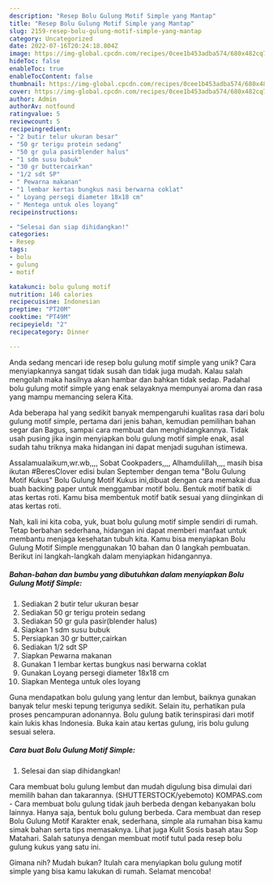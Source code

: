 ```yaml
---
description: "Resep Bolu Gulung Motif Simple yang Mantap"
title: "Resep Bolu Gulung Motif Simple yang Mantap"
slug: 2159-resep-bolu-gulung-motif-simple-yang-mantap
category: Uncategorized
date: 2022-07-16T20:24:18.804Z
image: https://img-global.cpcdn.com/recipes/0cee1b453adba574/680x482cq70/bolu-gulung-motif-simple-foto-resep-utama.jpg
hideToc: false
enableToc: true
enableTocContent: false
thumbnail: https://img-global.cpcdn.com/recipes/0cee1b453adba574/680x482cq70/bolu-gulung-motif-simple-foto-resep-utama.jpg
cover: https://img-global.cpcdn.com/recipes/0cee1b453adba574/680x482cq70/bolu-gulung-motif-simple-foto-resep-utama.jpg
author: Admin
authorAv: notfound
ratingvalue: 5
reviewcount: 5
recipeingredient:
- "2 butir telur ukuran besar"
- "50 gr terigu protein sedang"
- "50 gr gula pasirblender halus"
- "1 sdm susu bubuk"
- "30 gr buttercairkan"
- "1/2 sdt SP"
- " Pewarna makanan"
- "1 lembar kertas bungkus nasi berwarna coklat"
- " Loyang persegi diameter 18x18 cm"
- " Mentega untuk oles loyang"
recipeinstructions:

- "Selesai dan siap dihidangkan!"
categories:
- Resep
tags:
- bolu
- gulung
- motif

katakunci: bolu gulung motif 
nutrition: 146 calories
recipecuisine: Indonesian
preptime: "PT20M"
cooktime: "PT49M"
recipeyield: "2"
recipecategory: Dinner

---
```





Anda sedang mencari ide resep bolu gulung motif simple yang unik? Cara menyiapkannya sangat tidak susah dan tidak juga mudah. Kalau salah mengolah maka hasilnya akan hambar dan bahkan tidak sedap. Padahal bolu gulung motif simple yang enak selayaknya mempunyai aroma dan rasa yang mampu memancing selera Kita.





Ada beberapa hal yang sedikit banyak mempengaruhi kualitas rasa dari bolu gulung motif simple, pertama dari jenis bahan, kemudian pemilihan bahan segar dan Bagus, sampai cara membuat dan menghidangkannya. Tidak usah pusing jika ingin menyiapkan bolu gulung motif simple enak,      asal sudah tahu triknya maka hidangan ini dapat menjadi suguhan istimewa.














Assalamualaikum,wr.wb,,,, Sobat Cookpaders,,,, Alhamdulillah,,,, masih bisa ikutan #BeresClover edisi bulan September dengan tema &#34;Bolu Gulung Motif Kukus&#34; Bolu Gulung Motif Kukus ini,dibuat dengan cara memakai dua buah backing paper untuk menggambar motif bolu. Bentuk motif batik di atas kertas roti. Kamu bisa membentuk motif batik sesuai yang diinginkan di atas kertas roti.






Nah, kali ini kita coba, yuk, buat bolu gulung motif simple sendiri di rumah. Tetap berbahan sederhana, hidangan ini dapat memberi manfaat untuk membantu menjaga kesehatan tubuh kita. Kamu bisa menyiapkan Bolu Gulung Motif Simple menggunakan 10 bahan dan 0 langkah pembuatan. Berikut ini langkah-langkah dalam menyiapkan hidangannya.

<!--inarticleads1-->

##### Bahan-bahan dan bumbu yang dibutuhkan dalam menyiapkan Bolu Gulung Motif Simple:

1. Sediakan 2 butir telur ukuran besar
1. Sediakan 50 gr terigu protein sedang
1. Sediakan 50 gr gula pasir(blender halus)
1. Siapkan 1 sdm susu bubuk
1. Persiapkan 30 gr butter,cairkan
1. Sediakan 1/2 sdt SP
1. Siapkan  Pewarna makanan
1. Gunakan 1 lembar kertas bungkus nasi berwarna coklat
1. Gunakan  Loyang persegi diameter 18x18 cm
1. Siapkan  Mentega untuk oles loyang


Guna mendapatkan bolu gulung yang lentur dan lembut, baiknya gunakan banyak telur meski tepung terigunya sedikit. Selain itu, perhatikan pula proses pencampuran adonannya. Bolu gulung batik terinspirasi dari motif kain lukis khas Indonesia. Buka kain atau kertas gulung, iris bolu gulung sesuai selera. 

<!--inarticleads2-->

##### Cara buat Bolu Gulung Motif Simple:


1. Selesai dan siap dihidangkan!

Cara membuat bolu gulung lembut dan mudah digulung bisa dimulai dari memilih bahan dan takarannya. (SHUTTERSTOCK/yebemoto) KOMPAS.com - Cara membuat bolu gulung tidak jauh berbeda dengan kebanyakan bolu lainnya. Hanya saja, bentuk bolu gulung berbeda. Cara membuat dan resep Bolu Gulung Motif Karakter enak, sederhana, simple ala rumahan bisa kamu simak bahan serta tips memasaknya. Lihat juga Kulit Sosis basah atau Sop Matahari. Salah satunya dengan membuat motif tutul pada resep bolu gulung kukus yang satu ini. 

Gimana nih? Mudah bukan? Itulah cara menyiapkan bolu gulung motif simple yang bisa kamu lakukan di rumah. Selamat mencoba!

